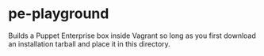 # pe-playground

Builds a Puppet Enterprise box inside Vagrant so long
as you first download an installation tarball and
place it in this directory.

